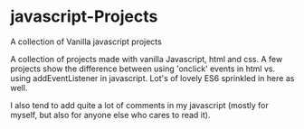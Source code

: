 # javascript-Projects
A collection of Vanilla javascript projects

A collection of projects made with vanilla Javascript, html and css. A few projects show the difference between using 'onclick' events in html
vs. using addEventListener in javascript. Lot's of lovely ES6 sprinkled in here as well. 

I also tend to add quite a lot of comments in my javascript (mostly for myself, but also for anyone else who cares to read it).
